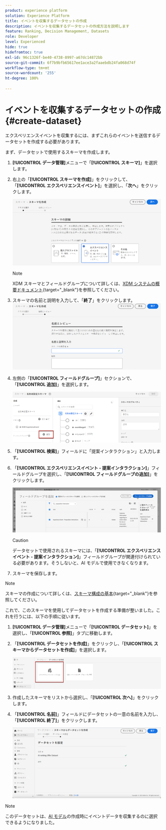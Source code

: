 ```yaml
---
product: experience platform
solution: Experience Platform
title: イベントを収集するデータセットの作成
description: イベントを収集するデータセットの作成方法を説明します
feature: Ranking, Decision Management, Datasets
role: Developer
level: Experienced
hide: true
hidefromtoc: true
exl-id: 96c1326f-be40-4738-8997-a67dc14872bb
source-git-commit: 6f7b9bfb65617ee1ace3a2faaebdb24fa068d74f
workflow-type: tm+mt
source-wordcount: '255'
ht-degree: 100%

---
```


# イベントを収集するデータセットの作成 {#create-dataset}

エクスペリエンスイベントを収集するには、まずこれらのイベントを送信するデータセットを作成する必要があります。

まず、データセットで使用するスキーマを作成します。

1. **[!UICONTROL データ管理]**&#x200B;メニューで「**[!UICONTROL スキーマ]**」を選択します。

1. 右上の「**[!UICONTROL スキーマを作成]**」をクリックして、「**[!UICONTROL エクスペリエンスイベント]**」を選択し、「**次へ**」をクリックします。

   ![](../../offers/assets/ai-ranking-xdm-event.png)

   >[!NOTE]
   >
   >XDM スキーマとフィールドグループについて詳しくは、[XDM システムの概要ドキュメント](https://experienceleague.adobe.com/docs/experience-platform/xdm/home.html?lang=ja){target="_blank"}を参照してください。

1. スキーマの名前と説明を入力して、「**終了**」をクリックします。
   ![](../../offers/assets/ai-ranking-xdm-event-2.png)

1. 左側の「**[!UICONTROL フィールドグループ]**」セクションで、「**[!UICONTROL 追加]**」を選択します。

   ![](../../offers/assets/ai-ranking-fields-groups.png)

1. 「**[!UICONTROL 検索]**」フィールドに「提案インタラクション」と入力します。

1. 「**[!UICONTROL エクスペリエンスイベント - 提案インタラクション]**」フィールドグループを選択し、「**[!UICONTROL フィールドグループの追加]**」をクリックします。

   ![](../../offers/assets/ai-ranking-add-field-group.png)

   >[!CAUTION]
   >
   >データセットで使用されるスキーマには、「**[!UICONTROL エクスペリエンスイベント - 提案インタラクション]**」フィールドグループが関連付けられている必要があります。そうしないと、AI モデルで使用できなくなります。

1. スキーマを保存します。

>[!NOTE]
>
>スキーマの作成について詳しくは、[スキーマ構成の基本](https://experienceleague.adobe.com/docs/experience-platform/xdm/schema/composition.html?lang=ja#understanding-schemas){target="_blank"}を参照してください。

これで、このスキーマを使用してデータセットを作成する準備が整いました。これを行うには、以下の手順に従います。

1. **[!UICONTROL データ管理]**&#x200B;メニューで「**[!UICONTROL データセット]**」を選択し、「**[!UICONTROL 参照]**」タブに移動します。

1. 「**[!UICONTROL データセットを作成]**」をクリックし、「**[!UICONTROL スキーマからデータセットを作成]**」を選択します。

   ![](../../offers/assets/ai-ranking-create-dataset-from-schema.png)

1. 作成したスキーマをリストから選択し、「**[!UICONTROL 次へ]**」をクリックします。

1. 「**[!UICONTROL 名前]**」フィールドにデータセットの一意の名前を入力し、「**[!UICONTROL 終了]**」をクリックします。

   ![](../../offers/assets/ai-ranking-dataset-name.png)

>[!NOTE]
>
>このデータセットは、[AI モデル](../ranking/create-ai-models.md)の作成時にイベントデータを収集するのに選択できるようになりました。
